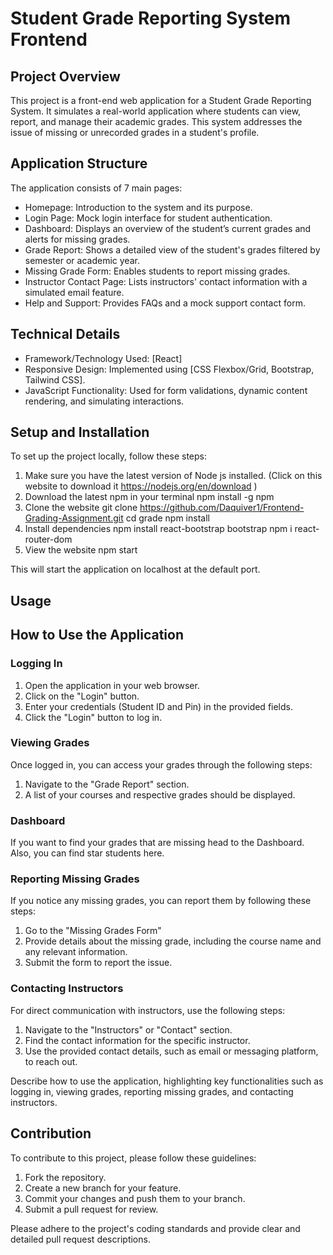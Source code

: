 # Student Grade Reporting System Frontend

## Project Overview

This project is a front-end web application for a Student Grade Reporting System. It simulates a real-world application where students can view, report, and manage their academic grades. This system addresses the issue of missing or unrecorded grades in a student's profile.

## Application Structure

The application consists of 7 main pages:

- Homepage: Introduction to the system and its purpose.
- Login Page: Mock login interface for student authentication.
- Dashboard: Displays an overview of the student’s current grades and alerts for missing grades.
- Grade Report: Shows a detailed view of the student's grades filtered by semester or academic year.
- Missing Grade Form: Enables students to report missing grades.
- Instructor Contact Page: Lists instructors' contact information with a simulated email feature.
- Help and Support: Provides FAQs and a mock support contact form.

## Technical Details

- Framework/Technology Used: [React]
- Responsive Design: Implemented using [CSS Flexbox/Grid, Bootstrap, Tailwind CSS].
- JavaScript Functionality: Used for form validations, dynamic content rendering, and simulating interactions.

## Setup and Installation

To set up the project locally, follow these steps:
1. Make sure you have the latest version of Node js installed. (Click on this website to  download it https://nodejs.org/en/download )
2. Download the latest npm in your terminal
npm install -g npm
3. Clone the website
git clone https://github.com/Daquiver1/Frontend-Grading-Assignment.git
cd grade
npm install
4. Install dependencies
npm install react-bootstrap bootstrap
npm i react-router-dom
5. View the website 
npm start

This will start the application on localhost at the default port.

## Usage
## How to Use the Application

### Logging In

1. Open the application in your web browser.
2. Click on the "Login" button.
3. Enter your credentials (Student ID and Pin) in the provided fields.
4. Click the "Login" button to log in.

### Viewing Grades

Once logged in, you can access your grades through the following steps:

1. Navigate to the "Grade Report" section.
2. A list of your courses and respective grades should be displayed.

### Dashboard
If you want to find your grades that are missing head to the Dashboard. 
Also, you can find star students here.

### Reporting Missing Grades

If you notice any missing grades, you can report them by following these steps:

1. Go to the "Missing Grades Form" 
2. Provide details about the missing grade, including the course name and any relevant information.
3. Submit the form to report the issue.

### Contacting Instructors

For direct communication with instructors, use the following steps:

1. Navigate to the "Instructors" or "Contact" section.
2. Find the contact information for the specific instructor.
3. Use the provided contact details, such as email or messaging platform, to reach out.


Describe how to use the application, highlighting key functionalities such as logging in, viewing grades, reporting missing grades, and contacting instructors.

## Contribution

To contribute to this project, please follow these guidelines:

1. Fork the repository.
2. Create a new branch for your feature.
3. Commit your changes and push them to your branch.
4. Submit a pull request for review.

Please adhere to the project's coding standards and provide clear and detailed pull request descriptions.
